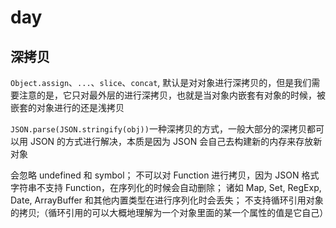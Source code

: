 # day

## 深拷贝

`Object.assign`、`...`、`slice`、`concat`, 默认是对对象进行深拷贝的，但是我们需要注意的是，它只对最外层的进行深拷贝，也就是当对象内嵌套有对象的时候，被嵌套的对象进行的还是浅拷贝

`JSON.parse(JSON.stringify(obj))`一种深拷贝的方式，一般大部分的深拷贝都可以用 JSON 的方式进行解决，本质是因为 JSON 会自己去构建新的内存来存放新对象

会忽略 undefined 和 symbol；
不可以对 Function 进行拷贝，因为 JSON 格式字符串不支持 Function，在序列化的时候会自动删除；
诸如 Map, Set, RegExp, Date, ArrayBuffer 和其他内置类型在进行序列化时会丢失；
不支持循环引用对象的拷贝;（循环引用的可以大概地理解为一个对象里面的某一个属性的值是它自己）
